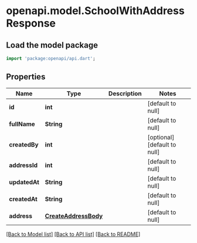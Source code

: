 # openapi.model.SchoolWithAddressResponse

## Load the model package
```dart
import 'package:openapi/api.dart';
```

## Properties
Name | Type | Description | Notes
------------ | ------------- | ------------- | -------------
**id** | **int** |  | [default to null]
**fullName** | **String** |  | [default to null]
**createdBy** | **int** |  | [optional] [default to null]
**addressId** | **int** |  | [default to null]
**updatedAt** | **String** |  | [default to null]
**createdAt** | **String** |  | [default to null]
**address** | [**CreateAddressBody**](CreateAddressBody.md) |  | [default to null]

[[Back to Model list]](../README.md#documentation-for-models) [[Back to API list]](../README.md#documentation-for-api-endpoints) [[Back to README]](../README.md)


